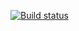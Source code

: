 [![Build status](https://ci.appveyor.com/api/projects/status/7r3xt4sxxll1aj3f?svg=true)](https://ci.appveyor.com/project/OlgaGegenava22/patterns2-3-1)
